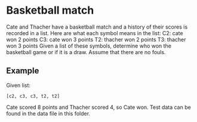 # Basketball match
Cate and Thacher have a basketball match and a history of their scores is recorded in a list. Here are what each symbol means in the list:
C2: cate won 2 points
C3: cate won 3 points
T2: thacher won 2 points
T3: thacher won 3 points
Given a list of these symbols, determine who won the basketball game or if it is a draw. Assume that there are no fouls. 

## Example
Given list:
```
[c2, c3, c3, t2, t2]
```
Cate scored 8 points and Thacher scored 4, so Cate won.
Test data can be found in the data file in this folder.

